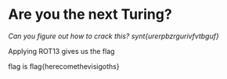 # Are you the next Turing?

_Can you figure out how to crack this? synt{urerpbzrgurivfvtbguf}_

Applying ROT13 gives us the flag

flag is flag{herecomethevisigoths}
